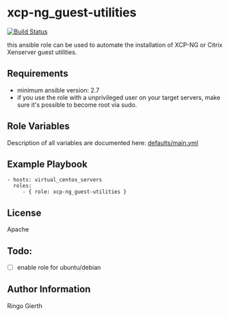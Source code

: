 xcp-ng_guest-utilities
======================
[![Build Status](https://travis-ci.com/vmpr/xcp-ng_guest-utilities.svg?branch=master)](https://travis-ci.com/vmpr/xcp-ng_guest-utilities)

this ansible role can be used to automate the installation of XCP-NG or Citrix Xenserver guest utilities.

Requirements
------------

- minimum ansible version: 2.7
- if you use the role with a unprivileged user on your target servers, make sure it's possible to become root via sudo.

Role Variables
--------------

Description of all variables are documented here: [defaults/main.yml](https://github.com/vmpr/xcp-ng_guest-utilities/tree/master/defaults/main.yml)

Example Playbook
----------------

    - hosts: virtual_centos_servers
      roles:
         - { role: xcp-ng_guest-utilities }

License
-------
Apache

Todo:
-----
- [ ] enable role for ubuntu/debian

Author Information
------------------

Ringo Gierth
